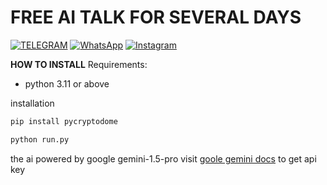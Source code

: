 # FREE AI TALK FOR SEVERAL DAYS

[![TELEGRAM](https://img.shields.io/badge/TELEGRAM-%2300BCD4.svg?&style=for-the-badge&logo=telegram&logoColor=white)](https://t.me/rizkykianadji)
[![WhatsApp](https://img.shields.io/badge/WhatsApp-25D366?style=for-the-badge&logo=whatsapp&logoColor=white)](https://wa.me/6283189607295?text=hello)
[![Instagram](https://img.shields.io/badge/Instagram-E4405F?style=for-the-badge&logo=instagram&logoColor=white)](https://instagram.com/rizkykianadji)

**HOW TO INSTALL**
Requirements:
- python 3.11 or above

installation
```bash
pip install pycryptodome
```
```bash
python run.py
```

the ai powered by google gemini-1.5-pro visit [goole gemini docs](https://cloud.google.com/products/gemini/code-assist?utm_source=google&utm_medium=cpc&utm_campaign=japac-SG-all-en-dr-SKWS-all-all-trial-DSA-dr-1605216&utm_content=text-ad-none-none-DEV_c-CRE_655856181068-ADGP_Hybrid+%7C+SKWS+-+BRO+%7C+DSA+-All+Webpages-KWID_39700076131769766-dsa-1456167871416&userloc_9121735-network_g&utm_term=KW_&gad_source=1&gclid=Cj0KCQjw1qO0BhDwARIsANfnkv-ZjWWTTWXrjQOnpJP5Ky1oeOhn-Wu5vvBRzRzrq0UDuBonQ656C8QaArEPEALw_wcB&gclsrc=aw.ds) to get api key
